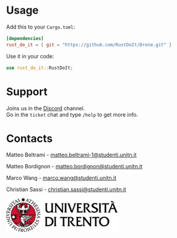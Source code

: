 # Usage

Add this to your `Cargo.toml`:
```toml
[dependencies]
rust_do_it = { git = "https://github.com/RustDoIt/Drone.git" }
```

Use it in your code:
```rust
use rust_do_it::RustDoIt;
```

# Support
Joins us in the [Discord](https://discord.gg/BqYCqKPc) channel. <br>
Go in the `ticket` chat and type `/help` to get more info.


# Contacts

Matteo Beltrami - [matteo.beltrami-1@studenti.unitn.it](mailto:matteo.beltrami-1@studenti.unitn.it)

Matteo Bordignon - [matteo.bordignon@studenti.unitn.it](mailto:matteo.bordignon@studenti.unitn.it)

Marco Wang - [marco.wang@studenti.unitn.it](mailto:marco.wang@studenti.unitn.it)

Christian Sassi - [christian.sassi@studenti.unitn.it](mailto:christian.sassi@studenti.unitn.it)

<picture>
    <source media="(prefers-color-scheme: dark)" srcset="assets/extras/dark.png">
    <img alt="https://www.unitn.it/" src="assets/extras/light.png" width="300px">
</picture>
